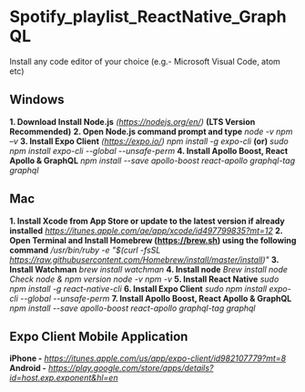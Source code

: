 # Spotify_playlist_ReactNative_GraphQL

Install any code editor of your choice (e.g.- Microsoft Visual Code, atom etc)


## Windows
**1. Download Install Node.js** *(https://nodejs.org/en/)* **(LTS Version Recommended)**
**2. Open Node.js command prompt and type**
  *node -v*
  *npm –v*
**3. Install Expo Client** *(https://expo.io/)*
  *npm install -g expo-cli* **(or)** *sudo npm install expo-cli --global --unsafe-perm*
**4. Install Apollo Boost, React Apollo & GraphQL**
  *npm install --save apollo-boost react-apollo graphql-tag graphql*


## Mac
**1. Install Xcode from App Store or update to the latest version if already installed**
  *https://itunes.apple.com/ae/app/xcode/id497799835?mt=12*
**2. Open Terminal and Install Homebrew (https://brew.sh) using the following command**
  */usr/bin/ruby -e "$(curl -fsSL https://raw.githubusercontent.com/Homebrew/install/master/install)"*
**3. Install Watchman**
  *brew install watchman*
**4. Install node**
  *Brew install node*
    *Check node & npm version*
    *node -v*
    *npm -v*
**5. Install React Native**
  *sudo npm install -g react-native-cli*
**6. Install Expo Client**
  *sudo npm install expo-cli --global --unsafe-perm*
**7. Install Apollo Boost, React Apollo & GraphQL**
  *npm install --save apollo-boost react-apollo graphql-tag graphql*


## Expo Client Mobile Application
**iPhone -** *https://itunes.apple.com/us/app/expo-client/id982107779?mt=8*
**Android -** *https://play.google.com/store/apps/details?id=host.exp.exponent&hl=en*

